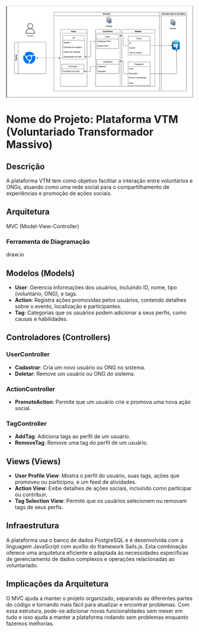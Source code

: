 


![](MVC.png)


# Nome do Projeto: Plataforma VTM (Voluntariado Transformador Massivo)

## Descrição
A plataforma VTM tem como objetivo facilitar a interação entre voluntários e ONGs, atuando como uma rede social para o compartilhamento de experiências e promoção de ações sociais.

## Arquitetura
MVC (Model-View-Controller)

### Ferramenta de Diagramação
draw.io

## Modelos (Models)
- **User**: Gerencia informações dos usuários, incluindo ID, nome, tipo (voluntário, ONG), e tags.
- **Action**: Registra ações promovidas pelos usuários, contendo detalhes sobre o evento, localização e participantes.
- **Tag**: Categorias que os usuários podem adicionar a seus perfis, como causas e habilidades.

## Controladores (Controllers)
### UserController
- **Cadastrar**: Cria um novo usuário ou ONG no sistema.
- **Deletar**: Remove um usuário ou ONG do sistema.

### ActionController
- **PromoteAction**: Permite que um usuário crie e promova uma nova ação social.

### TagController
- **AddTag**: Adiciona tags ao perfil de um usuário.
- **RemoveTag**: Remove uma tag do perfil de um usuário.

## Views (Views)
- **User Profile View**: Mostra o perfil do usuário, suas tags, ações que promoveu ou participou, e um feed de atividades.
- **Action View**: Exibe detalhes de ações sociais, incluindo como participar ou contribuir.
- **Tag Selection View**: Permite que os usuários selecionem ou removam tags de seus perfis.

## Infraestrutura
A plataforma usa o banco de dados PostgreSQL e é desenvolvida com a linguagem JavaScript com auxílio do framework Sails.js. Esta combinação oferece uma arquitetura eficiente e adaptada às necessidades específicas de gerenciamento de dados complexos e operações relacionadas ao voluntariado.

## Implicações da Arquitetura
O MVC ajuda a manter o projeto organizado, separando as diferentes partes do código e tornando mais fácil para atualizar e encontrar problemas. Com essa estrutura, pode-se adicionar novas funcionalidades sem mexer em tudo e isso ajuda a manter a plataforma rodando sem problemas enquanto fazemos melhorias.
